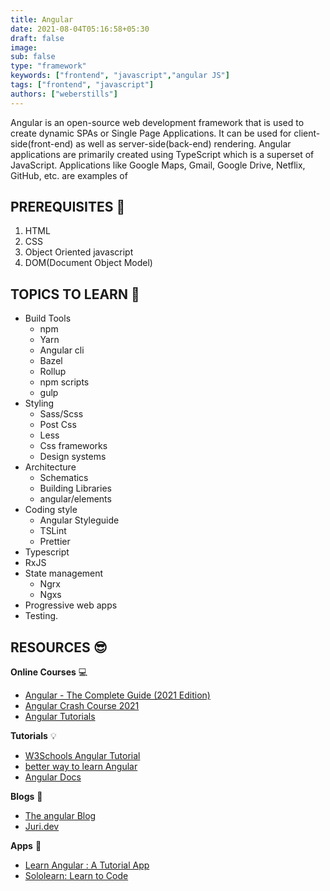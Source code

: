 ```yaml
---
title: Angular
date: 2021-08-04T05:16:58+05:30
draft: false
image: 
sub: false
type: "framework"
keywords: ["frontend", "javascript","angular JS"]
tags: ["frontend", "javascript"]
authors: ["weberstills"]
---
```


Angular is an open-source web development framework that is used to create dynamic SPAs or Single Page Applications. It can be used for client-side(front-end) as well as server-side(back-end) rendering. Angular applications are primarily created using TypeScript which is a superset of JavaScript. Applications like Google Maps, Gmail, Google Drive, Netflix, GitHub, etc. are examples of 

## PREREQUISITES 🧳 

1.	HTML
2.	CSS
3.	Object Oriented javascript
4.	DOM(Document Object Model)
  

## TOPICS TO LEARN 📖

- Build Tools
   - npm
   -	Yarn 
   -	Angular cli
   -	Bazel
   - Rollup
   -	npm scripts
   -	gulp
- Styling
   - Sass/Scss
   - Post Css
   - Less
   -	Css frameworks
   -	Design systems
- Architecture
   -	Schematics
   -	Building Libraries
   -	angular/elements
- Coding style
   -	Angular Styleguide
   -	TSLint
   -	Prettier
- Typescript
- RxJS
- State management
   -	Ngrx
   -	Ngxs
- Progressive web apps
- Testing.



## RESOURCES 😎 


**Online Courses** 💻

- [Angular - The Complete Guide (2021 Edition)](https://www.udemy.com/course/the-complete-guide-to-angular-2/)
- [Angular Crash Course 2021](https://www.youtube.com/watch?v=3dHNOWTI7H8)
- [Angular Tutorials](https://www.youtube.com/playlist?list=PL4cUxeGkcC9jqhk5RvBiEwHMKSUXPyng0)


**Tutorials** 💡

- [W3Schools Angular Tutorial](https://www.w3schools.com/angular/)
- [better way to learn Angular](https://thinkster.io/tutorials/learn-angular-2) 
- [Angular Docs](https://angular.io/docs)


**Blogs** 📝 

- [The angular Blog](https://blog.angular.io/?gi=5374ce854be)
- [Juri.dev](https://juristr.com/blog/)

**Apps** 📱

- [Learn Angular : A Tutorial App](https://play.google.com/store/apps/details?id=org.chloris.mobile.apps.tutorials&hl=en_IN)
- [Sololearn: Learn to Code](https://www.sololearn.com/home)
